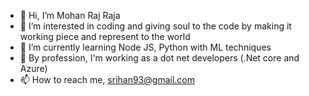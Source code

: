 - 👋 Hi, I’m Mohan Raj Raja
- 👀 I’m interested in coding and giving soul to the code by making it working piece and represent to the world
- 🌱 I’m currently learning Node JS, Python with ML techniques
- 💞️ By profession, I'm working as a dot net developers (.Net core and Azure)
- 📫 How to reach me, srihan93@gmail.com

<!---
srihan93/srihan93 is a ✨ special ✨ repository because its `README.md` (this file) appears on your GitHub profile.
You can click the Preview link to take a look at your changes.
--->
